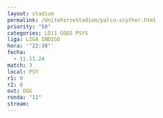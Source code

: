 ```yaml
---
layout: stadium
permalink: /UniteForzeStadium/palco-scyther.html
priority: "50"
categories: LD11 GGGS PSYS
liga: LIGA INDIGO
hora: '"22:30"'
fecha:
  - 11.11.24
match: 3
local: PSY
r1: 0
r2: 0
out: GGG
ronda: "11"
stream:
---
```

